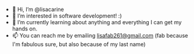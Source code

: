 - 👋 Hi, I’m @lisacarine
- 👀 I’m interested in software development! :)
- 🌱 I’m currently learning about anything and everything I can get my hands on.
- 📫 You can reach me by emailing lisafab261@gmail.com (fab because I'm fabulous sure, but also because of my last name)

<!---
lisacarine/lisacarine is a ✨ special ✨ repository because its `README.md` (this file) appears on your GitHub profile.
You can click the Preview link to take a look at your changes.
--->
